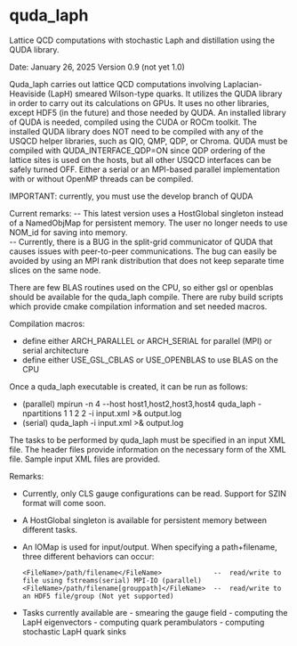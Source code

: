 # quda_laph
Lattice QCD computations with stochastic Laph and distillation using the QUDA library.

Date: January 26, 2025
Version 0.9  (not yet 1.0)

Quda_laph carries out lattice QCD computations involving Laplacian-Heaviside (LapH) smeared
Wilson-type quarks.  It utilizes the QUDA library in order to carry out its calculations on GPUs.
It uses no other libraries, except HDF5 (in the future) and those needed by QUDA.
An installed library of QUDA is needed, compiled using the CUDA or ROCm toolkit.
The installed QUDA library does NOT need to be compiled with any of the USQCD helper libraries, 
such as QIO, QMP, QDP, or Chroma.  QUDA must be compiled with QUDA_INTERFACE_QDP=ON since QDP
ordering of the lattice sites is used on the hosts, but all other USQCD interfaces can be 
safely turned OFF. Either a serial or an MPI-based parallel implementation with or without 
OpenMP threads can be compiled.

IMPORTANT:  currently, you must use the develop branch of QUDA

Current remarks:
  -- This latest version uses a HostGlobal singleton instead of a NamedObjMap for
     persistent memory.  The user no longer needs to use  NOM_id for saving into
     memory.  
  -- Currently, there is a BUG in the split-grid communicator of QUDA that causes
     issues with peer-to-peer communications.  The bug can easily be avoided by using
     an MPI rank distribution that does not keep separate time slices on the same node.

There are few BLAS routines used on the CPU, so either gsl or openblas should be available
for the quda_laph compile.  There are ruby build scripts which provide cmake compilation
information and set needed macros.

Compilation macros:

- define either ARCH_PARALLEL or ARCH_SERIAL for parallel (MPI) or serial architecture
- define either USE_GSL_CBLAS or USE_OPENBLAS to use BLAS on the CPU

Once a quda_laph executable is created, it can be run as follows:

- (parallel)  mpirun -n 4 --host host1,host2,host3,host4  quda_laph  -npartitions 1 1 2 2 -i input.xml >& output.log
- (serial)    quda_laph -i input.xml >& output.log

The tasks to be performed by quda_laph must be specified in an input XML file.  The header
files provide information on the necessary form of the XML file.  Sample input XML files
are provided.

Remarks:

- Currently, only CLS gauge configurations can be read.  Support for SZIN format will come soon.

- A HostGlobal singleton is available for persistent memory between different tasks.

- An IOMap is used for input/output.  When specifying a path+filename, three different behaviors can occur:

      <FileName>/path/filename</FileName>             --  read/write to file using fstreams(serial) MPI-IO (parallel)
      <FileName>/path/filename[grouppath]</FileName>  --  read/write to an HDF5 file/group (Not yet supported)

- Tasks currently available are 
      - smearing the gauge field
      - computing the LapH eigenvectors 
      - computing quark perambulators
      - computing stochastic LapH quark sinks
